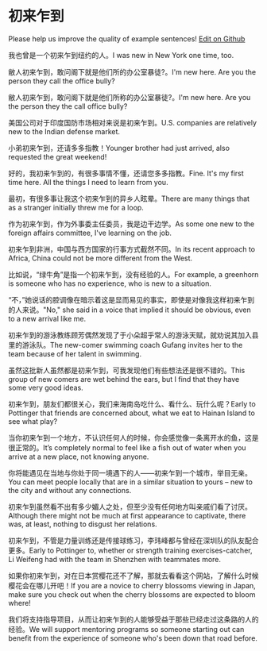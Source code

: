 # 初来乍到

Please help us improve the quality of example sentences! [Edit on Github](https://github.com/jiyushe/jiyu-example-sentence-source/blob/main/chinese/chulaizhadao.md)

<p><span class="chinese">我也曾是一个初来乍到纽约的人。</span><span class="english">I was new in New York one time, too.</span></p>

<p><span class="chinese">敝人初来乍到，敢问阁下就是他们所的办公室暴徒?。</span><span class="english">I'm new here. Are you the person they call the office bully?</span></p>

<p><span class="chinese">敝人初来乍到，敢问阁下就是他们所称的办公室暴徒?。</span><span class="english">I'm new here. Are you the person they the call office bully?</span></p>

<p><span class="chinese">美国公司对于印度国防市场相对来说是初来乍到。</span><span class="english">U.S. companies are relatively new to the Indian defense market.</span></p>

<p><span class="chinese">小弟初来乍到，还请多多指教！</span><span class="english">Younger brother had just arrived, also requested the great weekend!</span></p>

<p><span class="chinese">好的，我初来乍到的，有很多事情不懂，还请您多多指教。</span><span class="english">Fine. It's my first time here. All the things I need to learn from you.</span></p>

<p><span class="chinese">最初，有很多事让我这个初来乍到的异乡人眩晕。</span><span class="english">There are many things that as a stranger initially threw me for a loop.</span></p>

<p><span class="chinese">作为初来乍到，作为外事委主任委员，我是边干边学。</span><span class="english">As some one new to the foreign affairs committee, I've learning on the job.</span></p>

<p><span class="chinese">初来乍到非洲，中国与西方国家的行事方式截然不同。</span><span class="english">In its recent approach to Africa, China could not be more different from the West.</span></p>

<p><span class="chinese">比如说，“绿牛角”是指一个初来乍到，没有经验的人。</span><span class="english">For example, a greenhorn is someone who has no experience, who is new to a situation.</span></p>

<p><span class="chinese">“不，”她说话的腔调像在暗示着这是显而易见的事实，即使是对像我这样初来乍到的人来说。</span><span class="english">"No," she said in a voice that implied it should be obvious, even to a new arrival like me.</span></p>

<p><span class="chinese">初来乍到的游泳教练顾芳偶然发现了于小朵超乎常人的游泳天赋，就劝说其加入县里的游泳队。</span><span class="english">The new-comer swimming coach Gufang invites her to the team because of her talent in swimming.</span></p>

<p><span class="chinese">虽然这批新人虽然都是初来乍到，可我发现他们有些想法还是很不错的。</span><span class="english">This group of new comers are wet behind the ears, but I find that they have some very good ideas.</span></p>

<p><span class="chinese">初来乍到，朋友们都很关心，我们来海南岛吃什么、看什么、玩什么呢？</span><span class="english">Early to Pottinger that friends are concerned about, what we eat to Hainan Island to see what play?</span></p>

<p><span class="chinese">当你初来乍到一个地方，不认识任何人的时候，你会感觉像一条离开水的鱼，这是很正常的。</span><span class="english">It’s completely normal to feel like a fish out of water when you arrive at a new place, not knowing anyone.</span></p>

<p><span class="chinese">你将能遇见在当地与你处于同一境遇下的人——初来乍到一个城市，举目无亲。</span><span class="english">You can meet people locally that are in a similar situation to yours – new to the city and without any connections.</span></p>

<p><span class="chinese">初来乍到虽然看不出有多少媚人之处，但至少没有任何地方叫亲戚们看了讨厌。</span><span class="english">Although there might not be much at first appearance to captivate, there was, at least, nothing to disgust her relations.</span></p>

<p><span class="chinese">初来乍到，不管是力量训练还是传接球练习，李玮峰都与曾经在深圳队的队友配合更多。</span><span class="english">Early to Pottinger to, whether or strength training exercises-catcher, Li Weifeng had with the team in Shenzhen with teammates more.</span></p>

<p><span class="chinese">如果你初来乍到，对在日本赏樱花还不了解，那就去看看这个网站，了解什么时候樱花会在哪儿开吧！</span><span class="english">If you are a novice to cherry blossoms viewing in Japan, make sure you check out when the cherry blossoms are expected to bloom where!</span></p>

<p><span class="chinese">我们将支持指导项目，从而让初来乍到的人能够受益于那些已经走过这条路的人的经验。</span><span class="english">We will support mentoring programs so someone starting out can benefit from the experience of someone who's been down that road before.</span></p>

